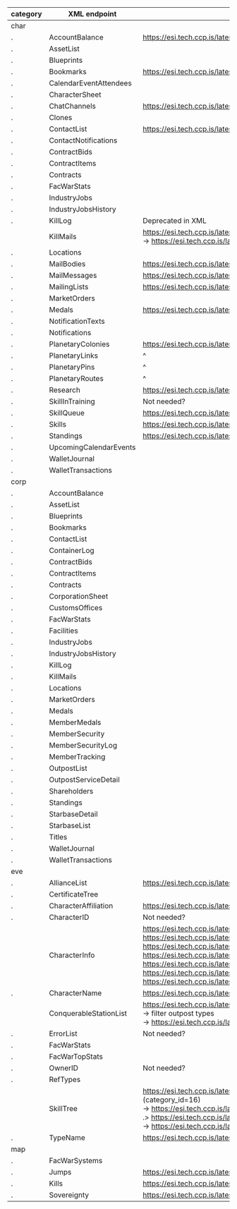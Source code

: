 category | XML endpoint | ESI parity
-------- | ------------ | ----------
char | | 
. | AccountBalance | https://esi.tech.ccp.is/latest/#!/Wallet/get_characters_character_id_wallets 
. | AssetList | 
. | Blueprints | 
. | Bookmarks | https://esi.tech.ccp.is/latest/#!/Bookmarks/get_characters_character_id_bookmarks 
. | CalendarEventAttendees | 
. | CharacterSheet | 
. | ChatChannels | https://esi.tech.ccp.is/latest/#!/Character/get_characters_character_id_chat_channels 
. | Clones | 
. | ContactList | https://esi.tech.ccp.is/latest/#!/Contacts/get_characters_character_id_contacts 
. | ContactNotifications | 
. | ContractBids | 
. | ContractItems | 
. | Contracts | 
. | FacWarStats | 
. | IndustryJobs | 
. | IndustryJobsHistory | 
. | KillLog | Deprecated in XML 
| | KillMails | https://esi.tech.ccp.is/latest/#!/Killmails/get_characters_character_id_killmails_recent <br/> -> https://esi.tech.ccp.is/latest/#!/Killmails/.et_killmails_killmail_id_killmail_hash 
. | Locations | 
. | MailBodies | https://esi.tech.ccp.is/latest/#!/Mail/get_characters_character_id_mail_mail_id 
. | MailMessages | https://esi.tech.ccp.is/latest/#!/Mail/get_characters_character_id_mail 
. | MailingLists | https://esi.tech.ccp.is/latest/#!/Mail/get_characters_character_id_mail_lists 
. | MarketOrders | 
. | Medals | https://esi.tech.ccp.is/latest/#!/Character/get_characters_character_id_medals 
. | NotificationTexts | 
. | Notifications | 
. | PlanetaryColonies | https://esi.tech.ccp.is/latest/#/Planetary32Interaction 
. | PlanetaryLinks | ^ 
. | PlanetaryPins | ^ 
. | PlanetaryRoutes | ^ 
. | Research | https://esi.tech.ccp.is/latest/#!/Character/get_characters_character_id_agents_research 
. | SkillInTraining | Not needed? 
. | SkillQueue | https://esi.tech.ccp.is/latest/#!/Skills/get_characters_character_id_skillqueue  
. | Skills | https://esi.tech.ccp.is/latest/#!/Skills/get_characters_character_id_skills 
. | Standings | https://esi.tech.ccp.is/latest/#!/Character/get_characters_character_id_standings 
. | UpcomingCalendarEvents | 
. | WalletJournal | 
. | WalletTransactions | 
corp | | 
. | AccountBalance | 
. | AssetList | 
. | Blueprints | 
. | Bookmarks | 
. | ContactList | 
. | ContainerLog | 
. | ContractBids | 
. | ContractItems | 
. | Contracts | 
. | CorporationSheet | 
. | CustomsOffices | 
. | FacWarStats | 
. | Facilities | 
. | IndustryJobs | 
. | IndustryJobsHistory | 
. | KillLog | 
. | KillMails | 
. | Locations | 
. | MarketOrders | 
. | Medals | 
. | MemberMedals | 
. | MemberSecurity | 
. | MemberSecurityLog | 
. | MemberTracking | 
. | OutpostList | 
. | OutpostServiceDetail | 
. | Shareholders | 
. | Standings | 
. | StarbaseDetail | 
. | StarbaseList | 
. | Titles | 
. | WalletJournal | 
. | WalletTransactions | 
eve | | 
. | AllianceList | https://esi.tech.ccp.is/latest/#!/Alliance/get_alliances 
. | CertificateTree | 
. | CharacterAffiliation | https://esi.tech.ccp.is/latest/#!/Character/post_characters_affiliation 
. | CharacterID | Not needed? 
| | CharacterInfo | https://esi.tech.ccp.is/latest/#!/Character/get_characters_character_id <br/> https://esi.tech.ccp.is/latest/#!/Wallet/get_characters_character_id_wallets <br/> https://esi.tech.ccp.is/latest/#!/Skills/get_characters_character_id_skills <br/> https://esi.tech.ccp.is/latest/#!/Skills/get_characters_character_id_skillqueue <br/> https://esi.tech.ccp.is/latest/#!/Location/get_characters_character_id_ship <br/> https://esi.tech.ccp.is/latest/#!/Location/get_characters_character_id_location <br/> https://esi.tech.ccp.is/latest/#!/Character/.et_characters_character_id_corporationhistory <br/> 
. | CharacterName | https://esi.tech.ccp.is/latest/#!/Universe/post_universe_names 
| | ConquerableStationList | https://esi.tech.ccp.is/latest/#!/Sovereignty/get_sovereignty_structures <br/> -> filter outpost types <br/> -> https://esi.tech.ccp.is/latest/#!/Universe/.et_universe_stations_station_id 
. | ErrorList | Not needed? 
. | FacWarStats | 
. | FacWarTopStats | 
. | OwnerID | Not needed? 
. | RefTypes | 
| | SkillTree | https://esi.tech.ccp.is/latest/#!/Universe/get_universe_categories_category_id (category_id=16) <br/> -> https://esi.tech.ccp.is/latest/#!/Universe/get_universe_groups_group_id <br/> .> https://esi.tech.ccp.is/latest/#!/Universe/get_universe_types_type_id <br/> -> https://esi.tech.ccp.is/latest/#!/Dogma/get_dogma_attributes_attribute_id 
. | TypeName | https://esi.tech.ccp.is/latest/#!/Universe/get_universe_types_type_id 
map | | 
. | FacWarSystems | 
. | Jumps | https://esi.tech.ccp.is/latest/#!/Universe/get_universe_system_jumps 
. | Kills | https://esi.tech.ccp.is/latest/#!/Universe/get_universe_system_kills 
. | Sovereignty | https://esi.tech.ccp.is/latest/#!/Sovereignty/get_sovereignty_map 
